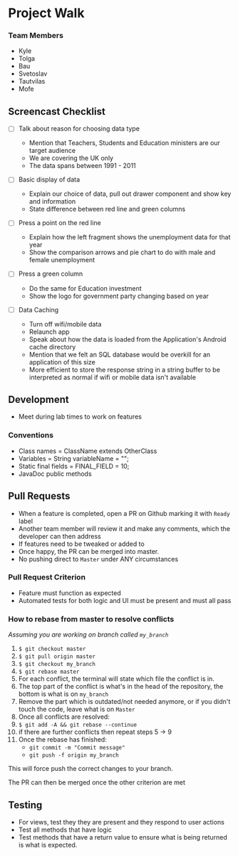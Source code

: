 # Project Walk

### Team Members
* Kyle
* Tolga
* Bau
* Svetoslav
* Tautvilas
* Mofe

## Screencast Checklist

-[ ] Talk about reason for choosing data type

    * Mention that Teachers, Students and Education ministers are our target audience
    * We are covering the UK only
    * The data spans between 1991 - 2011

-[ ] Basic display of data

    * Explain our choice of data, pull out drawer component and show key and information
    * State difference between red line and green columns

-[ ] Press a point on the red line

    * Explain how the left fragment shows the unemployment data for that year
    * Show the comparison arrows and pie chart to do with male and female unemployment
    
-[ ] Press a green column

    * Do the same for Education investment
    * Show the logo for government party changing based on year
    
-[ ] Data Caching

    * Turn off wifi/mobile data
    * Relaunch app
    * Speak about how the data is loaded from the Application's Android cache directory
    * Mention that we felt an SQL database would be overkill for an application of this size
    * More efficient to store the response string in a string buffer to be interpreted as normal
      if wifi or mobile data isn't available

## Development
- Meet during lab times to work on features

### Conventions
 - Class names = ClassName extends OtherClass
 - Variables = String variableName = "";
 - Static final fields = FINAL_FIELD = 10;
 - JavaDoc public methods

## Pull Requests
- When a feature is completed, open a PR on Github marking it with `Ready` label
- Another team member will review it and make any comments, which the developer can then address
- If features need to be tweaked or added to
- Once happy, the PR can be merged into master.
- No pushing direct to `Master` under ANY circumstances

### Pull Request Criterion
- Feature must function as expected
- Automated tests for both logic and UI must be present and must all pass

### How to rebase from master to resolve conflicts
_Assuming you are working on branch called `my_branch`_

1. `$ git checkout master`
2. `$ git pull origin master`
3. `$ git checkout my_branch`
4. `$ git rebase master`
5. For each conflict, the terminal will state which file the conflict is in.
6. The top part of the conflict is what's in the head of the repository, the bottom is what is on `my_branch`
7. Remove the part which is outdated/not needed anymore, or if you didn't touch the code, leave what is on `Master`
8. Once all conflicts are resolved:
9. `$ git add -A && git rebase --continue`
10. if there are further conflicts then repeat steps 5 -> 9
11. Once the rebase has finished: 
    * `git commit -m "Commit message"`
    * `git push -f origin my_branch`

This will force push the correct changes to your branch.

The PR can then be merged once the other criterion are met

## Testing
- For views, test they they are present and they respond to user actions
- Test all methods that have logic
- Test methods that have a return value to ensure what is being returned is what is expected.
